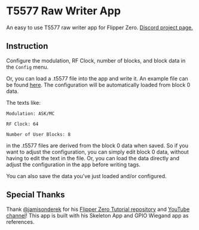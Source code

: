 # T5577 Raw Writer App
An easy to use T5577 raw writer app for Flipper Zero. [Discord project page.](https://discord.com/channels/1211622338198765599/1267190551783018659)
## Instruction

Configure the modulation, RF Clock, number of blocks, and block data in the `Config` menu. 

Or, you can load a .t5577 file into the app and write it. An example file can be found [here](https://github.com/zinongli/T5577_Raw_Writer/blob/main/examples/Tag_1.t5577). The configuration will be automatically loaded from block 0 data. 

The texts like:

`Modulation: ASK/MC`

`RF Clock: 64`

`Number of User Blocks: 8`

in the .t5577 files are derived from the block 0 data when saved. So if you want to adjust the configuration, you can simply edit block 0 data, without having to edit the text in the file. Or, you can load the data directly and adjust the configuration in the app before writing tags.

You can also save the data you've just loaded and/or configured. 

## Special Thanks
Thank [@jamisonderek](https://github.com/jamisonderek) for his [Flipper Zero Tutorial repository](https://github.com/jamisonderek/flipper-zero-tutorials) and [YouTube channel](https://github.com/jamisonderek/flipper-zero-tutorials#:~:text=YouTube%3A%20%40MrDerekJamison)! This app is built with his Skeleton App and GPIO Wiegand app as references. 
